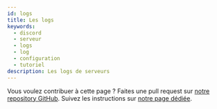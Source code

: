 ```yaml
---
id: logs
title: Les logs
keywords:
  - discord
  - serveur
  - logs
  - log
  - configuration
  - tutoriel
description: Les logs de serveurs
---
```

Vous voulez contribuer à cette page ? Faites une pull request sur [notre repository GitHub](https://github.com/discordfr/wiki). Suivez les instructions sur [notre page dédiée](https://discord.fr/wiki/contribuer).
